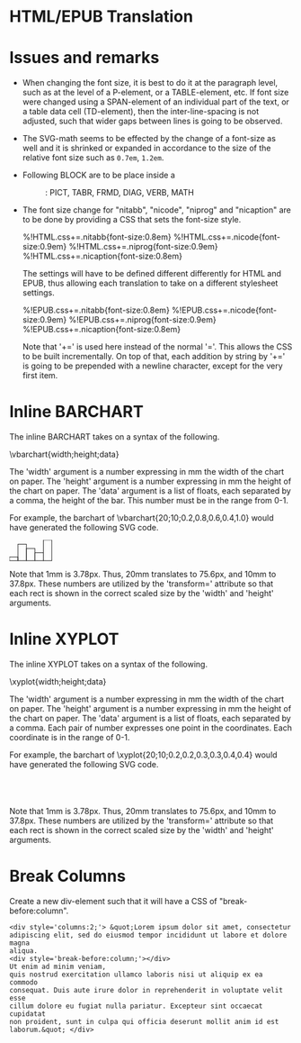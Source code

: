 # HTML/EPUB Translation


# Issues and remarks

- When changing the font size, it is best to do it
  at the paragraph level, such as at the level of a P-element,
  or a TABLE-element, etc. If font size were changed using
  a SPAN-element of an individual part of the text, or 
  a table data cell (TD-element), then the inter-line-spacing
  is not adjusted, such that wider gaps between lines is
  going to be observed.

- The SVG-math seems to be effected by the change of a font-size
  as well and it is shrinked or expanded in accordance to the 
  size of the relative font size such as `0.7em`, `1.2em`.

- Following BLOCK are to be place inside a <figure>: 
  PICT, TABR, FRMD, DIAG, VERB, MATH

- The font size change for "nitabb", "nicode", "niprog" and "nicaption"
  are to be done by providing a CSS that sets the font-size
  style.

  %!HTML.css+=.nitabb{font-size:0.8em}
  %!HTML.css+=.nicode{font-size:0.9em}
  %!HTML.css+=.niprog{font-size:0.9em}
  %!HTML.css+=.nicaption{font-size:0.8em}
 
  The settings will have to be defined different differently
  for HTML and EPUB, thus allowing each translation to take on 
  a different stylesheet settings.

  %!EPUB.css+=.nitabb{font-size:0.8em}
  %!EPUB.css+=.nicode{font-size:0.9em}
  %!EPUB.css+=.niprog{font-size:0.9em}
  %!EPUB.css+=.nicaption{font-size:0.8em}

  Note that '+=' is used here instead of the normal '='.
  This allows the CSS to be built incrementally. On top
  of that, each addition by string by '+=' is going to be
  prepended with a newline character, except for the very
  first item.    


# Inline BARCHART 

The inline BARCHART takes on a syntax of the following.

  \vbarchart{width;height;data}

The 'width' argument is a number expressing in mm the width of the chart
on paper. The 'height' argument is a number expressing in mm the height
of the chart on paper. The 'data' argument is a list of floats, each separated
by a comma, the height of the bar. This number must be in the range from 0-1.

For example, the barchart of \vbarchart{20;10;0.2,0.8,0.6,0.4,1.0}
would have generated the following SVG code.

  </svg>
  <svg xmlns='http://www.w3.org/2000/svg' 
       xmlns:xlink='http://www.w3.org/1999/xlink' 
       width='20mm' height='10mm' 
       fill='currentColor' 
       stroke='currentColor' >
  <rect x='0' y='30.24' width='15.12' height='6.56' stroke='inherit' fill='none' />
  <rect x='15.12' y='7.56' width='15.12' height='29.24' stroke='inherit' fill='none' />
  <rect x='30.24' y='15.12' width='15.12' height='21.68' stroke='inherit' fill='none' />
  <rect x='45.36' y='22.68' width='15.12' height='14.12' stroke='inherit' fill='none' />
  <rect x='60.48' y='0' width='15.12' height='36.8' stroke='inherit' fill='none' />
  </svg>

Note that 1mm is 3.78px.
Thus, 20mm translates to 75.6px, and 10mm to 37.8px. These numbers are
utilized by the 'transform=' attribute so that each rect is shown in the
correct scaled size by the 'width' and 'height' arguments.


# Inline XYPLOT   

The inline XYPLOT takes on a syntax of the following.

  \xyplot{width;height;data}

The 'width' argument is a number expressing in mm the width of the chart
on paper. The 'height' argument is a number expressing in mm the height
of the chart on paper. The 'data' argument is a list of floats, each separated
by a comma. Each pair of number expresses one point in the coordinates.
Each coordinate is in the range of 0-1.

For example, the barchart of \xyplot{20;10;0.2,0.2,0.3,0.3,0.4,0.4}
would have generated the following SVG code.

  </svg>
  <svg xmlns='http://www.w3.org/2000/svg' 
       xmlns:xlink='http://www.w3.org/1999/xlink' 
       width='20mm' height='10mm' 
       fill='currentColor' 
       stroke='currentColor' >
  ...
  </svg>

Note that 1mm is 3.78px.
Thus, 20mm translates to 75.6px, and 10mm to 37.8px. These numbers are
utilized by the 'transform=' attribute so that each rect is shown in the
correct scaled size by the 'width' and 'height' arguments.

# Break Columns

Create a new div-element such that it will have a CSS of "break-before:column".

    <div style='columns:2;'> &quot;Lorem ipsum dolor sit amet, consectetur
    adipiscing elit, sed do eiusmod tempor incididunt ut labore et dolore magna
    aliqua. 
    <div style='break-before:column;'></div> 
    Ut enim ad minim veniam,
    quis nostrud exercitation ullamco laboris nisi ut aliquip ex ea commodo
    consequat. Duis aute irure dolor in reprehenderit in voluptate velit esse
    cillum dolore eu fugiat nulla pariatur. Excepteur sint occaecat cupidatat
    non proident, sunt in culpa qui officia deserunt mollit anim id est
    laborum.&quot; </div>



